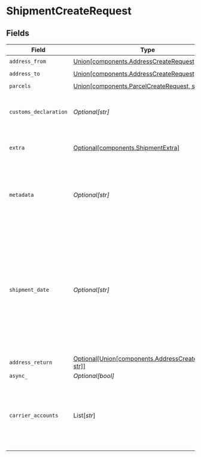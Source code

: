 # ShipmentCreateRequest


## Fields

| Field                                                                                                                                                                                                                                                                 | Type                                                                                                                                                                                                                                                                  | Required                                                                                                                                                                                                                                                              | Description                                                                                                                                                                                                                                                           | Example                                                                                                                                                                                                                                                               |
| --------------------------------------------------------------------------------------------------------------------------------------------------------------------------------------------------------------------------------------------------------------------- | --------------------------------------------------------------------------------------------------------------------------------------------------------------------------------------------------------------------------------------------------------------------- | --------------------------------------------------------------------------------------------------------------------------------------------------------------------------------------------------------------------------------------------------------------------- | --------------------------------------------------------------------------------------------------------------------------------------------------------------------------------------------------------------------------------------------------------------------- | --------------------------------------------------------------------------------------------------------------------------------------------------------------------------------------------------------------------------------------------------------------------- |
| `address_from`                                                                                                                                                                                                                                                        | [Union[components.AddressCreateRequest, str]](../../models/components/addressfrom.md)                                                                                                                                                                                 | :heavy_check_mark:                                                                                                                                                                                                                                                    | N/A                                                                                                                                                                                                                                                                   |                                                                                                                                                                                                                                                                       |
| `address_to`                                                                                                                                                                                                                                                          | [Union[components.AddressCreateRequest, str]](../../models/components/addressto.md)                                                                                                                                                                                   | :heavy_check_mark:                                                                                                                                                                                                                                                    | N/A                                                                                                                                                                                                                                                                   |                                                                                                                                                                                                                                                                       |
| `parcels`                                                                                                                                                                                                                                                             | [Union[components.ParcelCreateRequest, str]](../../models/components/parcels.md)                                                                                                                                                                                      | :heavy_check_mark:                                                                                                                                                                                                                                                    | N/A                                                                                                                                                                                                                                                                   |                                                                                                                                                                                                                                                                       |
| `customs_declaration`                                                                                                                                                                                                                                                 | *Optional[str]*                                                                                                                                                                                                                                                       | :heavy_minus_sign:                                                                                                                                                                                                                                                    | ID of the Customs Declarations object for an international shipment.                                                                                                                                                                                                  | adcfdddf8ec64b84ad22772bce3ea37a                                                                                                                                                                                                                                      |
| `extra`                                                                                                                                                                                                                                                               | [Optional[components.ShipmentExtra]](../../models/components/shipmentextra.md)                                                                                                                                                                                        | :heavy_minus_sign:                                                                                                                                                                                                                                                    | An object holding optional extra services to be requested.                                                                                                                                                                                                            |                                                                                                                                                                                                                                                                       |
| `metadata`                                                                                                                                                                                                                                                            | *Optional[str]*                                                                                                                                                                                                                                                       | :heavy_minus_sign:                                                                                                                                                                                                                                                    | A string of up to 100 characters that can be filled with any additional information you want to attach to the object.                                                                                                                                                 | Customer ID 123456                                                                                                                                                                                                                                                    |
| `shipment_date`                                                                                                                                                                                                                                                       | *Optional[str]*                                                                                                                                                                                                                                                       | :heavy_minus_sign:                                                                                                                                                                                                                                                    | Date the shipment will be tendered to the carrier. Must be in the format `2014-01-18T00:35:03.463Z`. <br/>Defaults to current date and time if no value is provided. Please note that some carriers require this value to<br/>be in the future, on a working day, or similar. | 2021-03-22T12:00:00Z                                                                                                                                                                                                                                                  |
| `address_return`                                                                                                                                                                                                                                                      | [Optional[Union[components.AddressCreateRequest, str]]](../../models/components/addressreturn.md)                                                                                                                                                                     | :heavy_minus_sign:                                                                                                                                                                                                                                                    | N/A                                                                                                                                                                                                                                                                   |                                                                                                                                                                                                                                                                       |
| `async_`                                                                                                                                                                                                                                                              | *Optional[bool]*                                                                                                                                                                                                                                                      | :heavy_minus_sign:                                                                                                                                                                                                                                                    | N/A                                                                                                                                                                                                                                                                   |                                                                                                                                                                                                                                                                       |
| `carrier_accounts`                                                                                                                                                                                                                                                    | List[*str*]                                                                                                                                                                                                                                                           | :heavy_minus_sign:                                                                                                                                                                                                                                                    | List of <a href="#tag/Carrier-Accounts/">Carrier Accounts</a> `object_id`s used to filter <br/>the returned rates.  If set, only rates from these carriers will be returned.                                                                                          | [<br/>"065a4a8c10d24a34ab932163a1b87f52",<br/>"73f706f4bdb94b54a337563840ce52b0"<br/>]                                                                                                                                                                                |
